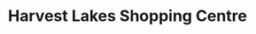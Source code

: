 ---
title: "Harvest Lakes Shopping Centre"
url: /atwell/harvest-lakes-shopping-centre/
shop: mall
---